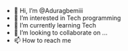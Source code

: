 - 👋 Hi, I’m @Aduragbemiii
- 👀 I’m interested in Tech programming
- 🌱 I’m currently learning Tech
- 💞️ I’m looking to collaborate on ...
- 📫 How to reach me 

<!---
Aduragbemiii/Aduragbemiii is a ✨ special ✨ repository because its `README.md` (this file) appears on your GitHub profile.
You can click the Preview link to take a look at your changes.
--->
